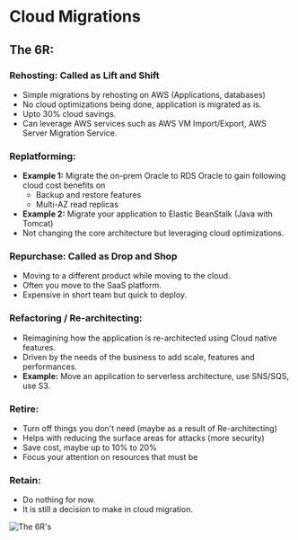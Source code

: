 # Cloud Migrations

## The 6R:

### Rehosting: Called as Lift and Shift

- Simple migrations by rehosting on AWS (Applications, databases)
- No cloud optimizations being done, application is migrated as is.
- Upto 30% cloud savings.
- Can leverage AWS services such as AWS VM Import/Export, AWS Server Migration Service.

### Replatforming:

- **Example 1:** Migrate the on-prem Oracle to RDS Oracle to gain following cloud cost benefits on
  - Backup and restore features
  - Multi-AZ read replicas
- **Example 2:** Migrate your application to Elastic BeanStalk (Java with Tomcat)
- Not changing the core architecture but leveraging cloud optimizations.

### Repurchase: Called as Drop and Shop

- Moving to a different product while moving to the cloud.
- Often you move to the SaaS platform.
- Expensive in short team but quick to deploy.

### Refactoring / Re-architecting:

- Reimagining how the application is re-architected using Cloud native features.
- Driven by the needs of the business to add scale, features and performances.
- **Example:** Move an application to serverless architecture, use SNS/SQS, use S3.

### Retire:

- Turn off things you don't need (maybe as a result of Re-architecting)
- Helps with reducing the surface areas for attacks (more security)
- Save cost, maybe up to 10% to 20%
- Focus your attention on resources that must be

### Retain:

- Do nothing for now.
- It is still a decision to make in cloud migration.

![The 6R's](https://d2908q01vomqb2.cloudfront.net/c5b76da3e608d34edb07244cd9b875ee86906328/2022/03/02/Screen-Shot-2022-03-02-at-12.57.44-PM.png)